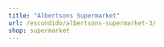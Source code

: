 ```yaml
---
title: "Albertsons Supermarket"
url: /escondido/albertsons-supermarket-3/
shop: supermarket
---
```


